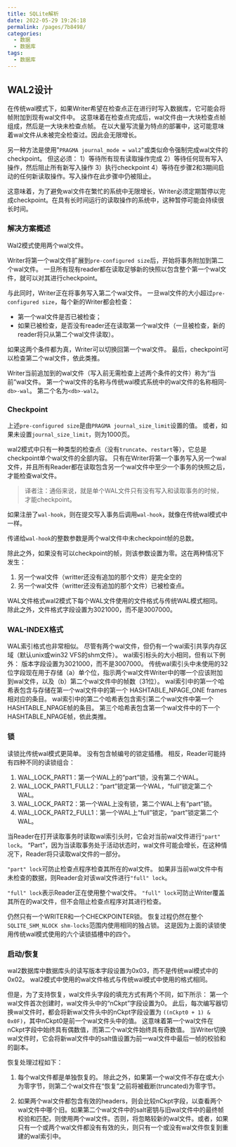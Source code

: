 ```yaml
---
title: SQLite解析
date: 2022-05-29 19:26:18
permalink: /pages/7b8498/
categories:
  - 数据
  - 数据库
tags:
  - 数据库
---
```




## WAL2设计

在传统wal模式下，如果Writer希望在检查点正在进行时写入数据库，它可能会将帧附加到现有wal文件中。
这意味着在检查点完成后，wal文件由一大块检查点帧组成，然后是一大块未检查点帧。
在以大量写流量为特点的部署中，这可能意味着wal文件从未被完全检查过。因此会无限增长。

另一种方法是使用"`PRAGMA journal_mode = wal2`"或类似命令强制完成wal文件的checkpoint。
但这必须：
1）等待所有现有读取操作完成
2）等待任何现有写入操作，然后阻止所有新写入操作
3）执行checkpoint
4）等待在步骤2和3期间启动的任何新读取操作。写入操作在此步骤中仍被阻止。

这意味着，为了避免wal文件在繁忙的系统中无限增长，Writer必须定期暂停以完成checkpoint。在具有长时间运行的读取操作的系统中，这种暂停可能会持续很长时间。

### 解决方案概述

Wal2模式使用两个wal文件。

Writer将第一个wal文件扩展到`pre-configured size`后，开始将事务附加到第二个wal文件。
一旦所有现有reader都在读取足够新的快照以包含整个第一个wal文件，就可以对其进行checkpoint。

与此同时，Writer正在将事务写入第二个wal文件。
一旦wal文件的大小超过`pre-configured size`，每个新的Writer都会检查：
- 第一个wal文件是否已被检查；
- 如果已被检查，是否没有reader还在读取第一个wal文件（一旦被检查，新的reader将只从第二个wal文件读取）。

如果这两个条件都为真，Writer可以切换回第一个wal文件。
最后，checkpoint可以检查第二个wal文件，依此类推。


Writer当前追加到的wal文件（写入前无需检查上述两个条件的文件）称为“当前”wal文件。
第一个wal文件的名称与传统wal模式系统中的wal文件的名称相同-`db>-wal`。
第二个名为`<db>-wal2`。

### Checkpoint

上述`pre-configured size`是由`PRAGMA journal_size_limit`设置的值。
或者，如果未设置`journal_size_limit`，则为1000页。

wal2模式中只有一种类型的检查点（没有`truncate`、`restart`等），它总是checkpoint单个wal文件的全部内容。
只有在Writer将第一个事务写入另一个wal文件，并且所有Reader都在读取包含另一个wal文件中至少一个事务的快照之后，才能检查wal文件。

> 译者注：通俗来说，就是单个WAL文件只有没有写入和读取事务的时候，才能checkpoint。



如果注册了`wal-hook`，则在提交写入事务后调用`wal-hook`，就像在传统wal模式中一样。

传递给`wal-hook`的整数参数是两个wal文件中未checkpoint帧的总数。

除此之外，如果没有可以checkpoint的帧，则该参数设置为零。这在两种情况下发生：
1. 另一个wal文件（writter还没有追加的那个文件）是完全空的
2. 另一个wal文件（writter还没有追加的那个文件）已被检查点。

WAL文件格式wal2模式下每个WAL文件使用的文件格式与传统WAL模式相同。
除此之外，文件格式字段设置为3021000，而不是3007000。

### WAL-INDEX格式

WAL索引格式也非常相似。
尽管有两个wal文件，但仍有一个wal索引共享内存区域（默认unix或win32 VFS的shm文件）。
wal索引标头的大小相同，但有以下例外：
版本字段设置为3021000，而不是3007000。
传统wal索引头中未使用的32位字段现在用于存储（a）单个位，指示两个wal文件Writer中的哪一个应该附加到wal文件，以及（b）第二个wal文件中的帧数（31位）。
wal索引中的第一个哈希表包含与存储在第一个wal文件中的第一个 HASHTABLE_NPAGE_ONE frames相对应的条目。
wal索引中的第二个哈希表包含索引第二个wal文件中第一个HASHTABLE_NPAGE帧的条目。
第三个哈希表包含第一个wal文件中的下一个HASHTABLE_NPAGE帧，依此类推。

### 锁

读锁比传统wal模式更简单。
没有包含帧编号的锁定插槽。
相反，Reader可能持有四种不同的读锁组合：

1. WAL_LOCK_PART1：第一个WAL上的“part”锁，没有第二个WAL。
2. WAL_LOCK_PART1_FULL2：“part”锁定第一个WAL，“full”锁定第二个WAL。
3. WAL_LOCK_PART2：第一个WAL上没有锁，第二个WAL上有“part”锁。
4. WAL_LOCK_PART2_FULL1：第一个WAL上“full”锁定，“part”锁定第二个WAL。

当Reader在打开读取事务时读取wal索引头时，它会对当前wal文件进行`"part" lock`。
“Part”，因为当读取事务处于活动状态时，wal文件可能会增长，在这种情况下，Reader将只读取wal文件的一部分。

`"part" lock`可防止检查点程序检查其所在的wal文件。
如果非当前wal文件中有未检查的数据，则Reader会对该wal文件进行`"full" lock`。

`"full" lock`表示Reader正在使用整个wal文件。
`"full" lock`可防止Writer覆盖其所在的wal文件，但不会阻止检查点程序对其进行检查。

仍然只有一个WRITER和一个CHECKPOINTER锁。
恢复过程仍然在整个`SQLITE_SHM_NLOCK shm-locks`范围内使用相同的独占锁。
这是因为上面的读锁使用传统wal模式使用的六个读锁插槽中的四个。


### 启动/恢复 

wal2数据库中数据库头的读写版本字段设置为0x03，而不是传统wal模式中的0x02。
wal2模式中使用的wal文件格式与传统wal模式中使用的格式相同。

但是，为了支持恢复，wal文件头字段的填充方式有两个不同，如下所示：
第一个wal文件首次创建时，wal文件头中的“nCkpt”字段设置为0。
此后，每次编写器切换wal文件时，都会将新wal文件头中的nCkpt字段设置为 `((nCkpt0 + 1) & 0x0F)`，其中nCkpt0是前一个wal文件头中的值。
这意味着第一个wal文件在nCkpt字段中始终具有偶数值，而第二个wal文件始终具有奇数值。
当Writer切换wal文件时，它会将新wal文件中的salt值设置为前一wal文件中最后一帧的校验和的副本。


恢复处理过程如下：
1. 每个wal文件都是单独恢复的。
除此之外，如果第一个wal文件不存在或大小为零字节，则第二个wal文件在“恢复”之前将被截断(truncated)为零字节。

2. 如果两个wal文件都包含有效的headers，则会比较nCkpt字段，以查看两个wal文件中哪个旧。如果第二个wal文件中的salt密钥与旧wal文件中的最终帧校验和匹配，则使用两个wal文件。否则，将忽略较新的wal文件。或者，如果只有一个或两个wal文件都没有有效的头，则只有一个或没有wal文件恢复到重建的wal索引中。